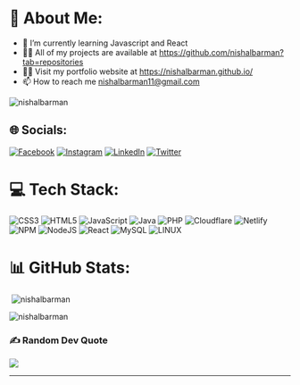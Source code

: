 # 💫 About Me:
- 🌱 I’m currently learning Javascript and React
- 👨‍💻 All of my projects are available at https://github.com/nishalbarman?tab=repositories
- 👨‍💻 Visit my portfolio website at https://nishalbarman.github.io/
- 📫 How to reach me nishalbarman11@gmail.com

<p align="left"> <img src="https://komarev.com/ghpvc/?username=nishalbarman&label=Profile%20views&color=0e75b6&style=flat" alt="nishalbarman" /> </p>

## 🌐 Socials:
[![Facebook](https://img.shields.io/badge/Facebook-%231877F2.svg?logo=Facebook&logoColor=white)](https://facebook.com/nishal.barman.35) [![Instagram](https://img.shields.io/badge/Instagram-%23E4405F.svg?logo=Instagram&logoColor=white)](https://instagram.com/nishal_barman) [![LinkedIn](https://img.shields.io/badge/LinkedIn-%230077B5.svg?logo=linkedin&logoColor=white)](https://www.linkedin.com/in/nishal-barman-3545111b5/) [![Twitter](https://img.shields.io/badge/Twitter-%231DA1F2.svg?logo=Twitter&logoColor=white)](https://twitter.com/nishalbarman) 

# 💻 Tech Stack:
![CSS3](https://img.shields.io/badge/css3-%231572B6.svg?style=for-the-badge&logo=css3&logoColor=white) ![HTML5](https://img.shields.io/badge/html5-%23E34F26.svg?style=for-the-badge&logo=html5&logoColor=white) ![JavaScript](https://img.shields.io/badge/javascript-%23323330.svg?style=for-the-badge&logo=javascript&logoColor=%23F7DF1E) ![Java](https://img.shields.io/badge/java-%23ED8B00.svg?style=for-the-badge&logo=java&logoColor=white) ![PHP](https://img.shields.io/badge/php-%23777BB4.svg?style=for-the-badge&logo=php&logoColor=white) ![Cloudflare](https://img.shields.io/badge/Cloudflare-F38020?style=for-the-badge&logo=Cloudflare&logoColor=white) ![Netlify](https://img.shields.io/badge/netlify-%23000000.svg?style=for-the-badge&logo=netlify&logoColor=#00C7B7) ![NPM](https://img.shields.io/badge/NPM-%23000000.svg?style=for-the-badge&logo=npm&logoColor=white) ![NodeJS](https://img.shields.io/badge/node.js-6DA55F?style=for-the-badge&logo=node.js&logoColor=white) ![React](https://img.shields.io/badge/react-%2320232a.svg?style=for-the-badge&logo=react&logoColor=%2361DAFB) ![MySQL](https://img.shields.io/badge/figma-%23F24E1E.svg?style=for-the-badge&logo=figma&logoColor=white) ![LINUX](https://img.shields.io/badge/Linux-FCC624?style=for-the-badge&logo=linux&logoColor=black)
# 📊 GitHub Stats:
<p>&nbsp;<img align="center" src="https://github-readme-stats.vercel.app/api?username=nishalbarman&show_icons=true&locale=en" alt="nishalbarman" /></p>
<p><img align="center" src="https://github-readme-streak-stats.herokuapp.com/?user=nishalbarman&" alt="nishalbarman" /></p>

### ✍️ Random Dev Quote
![](https://quotes-github-readme.vercel.app/api?type=horizontal&theme=radical)

---


